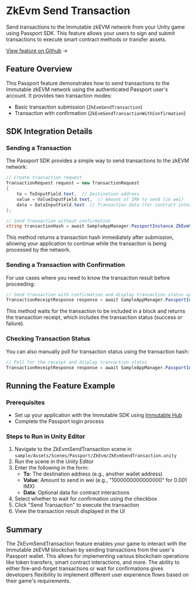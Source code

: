 <div class="display-none">

# ZkEvm Send Transaction

</div>

Send transactions to the Immutable zkEVM network from your Unity game using Passport SDK. This feature allows your users to sign and submit transactions to execute smart contract methods or transfer assets.

<div class="button-component">

[View feature on Github](https://github.com/immutable/unity-immutable-sdk/tree/main/sample/Assets/Scripts/Passport/ZkEvm/ZkEvmSendTransaction) <span class="button-component-arrow">→</span>

</div>

## Feature Overview
This Passport feature demonstrates how to send transactions to the Immutable zkEVM network using the authenticated Passport user's account. It provides two transaction modes:
- Basic transaction submission (`ZkEvmSendTransaction`)
- Transaction with confirmation (`ZkEvmSendTransactionWithConfirmation`)

## SDK Integration Details

### Sending a Transaction

The Passport SDK provides a simple way to send transactions to the zkEVM network:

```csharp title="ZkEvmSendTransactionScript.cs" manualLink="https://github.com/immutable/unity-immutable-sdk/blob/main/sample/Assets/Scripts/Passport/ZkEvm/ZkEvmSendTransaction/ZkEvmSendTransactionScript.cs"
// Create transaction request
TransactionRequest request = new TransactionRequest
{
    to = ToInputField.text,  // Destination address
    value = ValueInputField.text,  // Amount of IMX to send (in wei)
    data = DataInputField.text  // Transaction data (for contract interactions)
};

// Send transaction without confirmation
string transactionHash = await SampleAppManager.PassportInstance.ZkEvmSendTransaction(request);
```

This method returns a transaction hash immediately after submission, allowing your application to continue while the transaction is being processed by the network.

### Sending a Transaction with Confirmation

For use cases where you need to know the transaction result before proceeding:

```csharp title="ZkEvmSendTransactionScript.cs" manualLink="https://github.com/immutable/unity-immutable-sdk/blob/main/sample/Assets/Scripts/Passport/ZkEvm/ZkEvmSendTransaction/ZkEvmSendTransactionScript.cs"
// Send transaction with confirmation and display transaction status upon completion
TransactionReceiptResponse response = await SampleAppManager.PassportInstance.ZkEvmSendTransactionWithConfirmation(request);
```

This method waits for the transaction to be included in a block and returns the transaction receipt, which includes the transaction status (success or failure).

### Checking Transaction Status

You can also manually poll for transaction status using the transaction hash:

```csharp title="ZkEvmSendTransactionScript.cs" manualLink="https://github.com/immutable/unity-immutable-sdk/blob/main/sample/Assets/Scripts/Passport/ZkEvm/ZkEvmSendTransaction/ZkEvmSendTransactionScript.cs"
// Poll for the receipt and display transaction status
TransactionReceiptResponse response = await SampleAppManager.PassportInstance.ZkEvmGetTransactionReceipt(transactionHash);
```

## Running the Feature Example

### Prerequisites
- Set up your application with the Immutable SDK using [Immutable Hub](https://hub.immutable.com)
- Complete the Passport login process

### Steps to Run in Unity Editor
1. Navigate to the ZkEvmSendTransaction scene in `sample/Assets/Scenes/Passport/ZkEvm/ZkEvmSendTransaction.unity`
2. Run the scene in the Unity Editor
3. Enter the following in the form:
   - **To**: The destination address (e.g., another wallet address)
   - **Value**: Amount to send in wei (e.g., "1000000000000000" for 0.001 IMX)
   - **Data**: Optional data for contract interactions
4. Select whether to wait for confirmation using the checkbox
5. Click "Send Transaction" to execute the transaction
6. View the transaction result displayed in the UI

## Summary
The ZkEvmSendTransaction feature enables your game to interact with the Immutable zkEVM blockchain by sending transactions from the user's Passport wallet. This allows for implementing various blockchain operations like token transfers, smart contract interactions, and more. The ability to either fire-and-forget transactions or wait for confirmations gives developers flexibility to implement different user experience flows based on their game's requirements. 